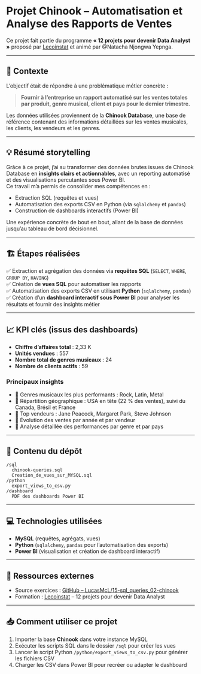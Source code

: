 
# Projet Chinook – Automatisation et Analyse des Rapports de Ventes

Ce projet fait partie du programme **« 12 projets pour devenir Data Analyst »** proposé par [Lecoinstat](https://lecoinstat.com/) et animé par @Natacha Njongwa Yepnga.

---

## 📌 Contexte

L’objectif était de répondre à une problématique métier concrète :  
> **Fournir à l’entreprise un rapport automatisé sur les ventes totales par produit, genre musical, client et pays pour le dernier trimestre.**

Les données utilisées proviennent de la **Chinook Database**, une base de référence contenant des informations détaillées sur les ventes musicales, les clients, les vendeurs et les genres.

---

## 💡 Résumé storytelling

Grâce à ce projet, j’ai su transformer des données brutes issues de Chinook Database en **insights clairs et actionnables**, avec un reporting automatisé et des visualisations percutantes sous Power BI.  
Ce travail m’a permis de consolider mes compétences en :
- Extraction SQL (requêtes et vues)
- Automatisation des exports CSV en Python (via `sqlalchemy` et `pandas`)
- Construction de dashboards interactifs (Power BI)  

Une expérience concrète de bout en bout, allant de la base de données jusqu’au tableau de bord décisionnel.

---

## 🏗️ Étapes réalisées

✅ Extraction et agrégation des données via **requêtes SQL** (`SELECT`, `WHERE`, `GROUP BY`, `HAVING`)  
✅ Création de **vues SQL** pour automatiser les rapports  
✅ Automatisation des exports CSV en utilisant **Python** (`sqlalchemy`, `pandas`)  
✅ Création d’un **dashboard interactif sous Power BI** pour analyser les résultats et fournir des insights métier

---

## 📈 KPI clés (issus des dashboards)

- **Chiffre d’affaires total** : 2,33 K  
- **Unités vendues** : 557  
- **Nombre total de genres musicaux** : 24  
- **Nombre de clients actifs** : 59  

### Principaux insights
- 📌 Genres musicaux les plus performants : Rock, Latin, Metal  
- 📌 Répartition géographique : USA en tête (22 % des ventes), suivi du Canada, Brésil et France  
- 📌 Top vendeurs : Jane Peacock, Margaret Park, Steve Johnson  
- 📌 Évolution des ventes par année et par vendeur  
- 📌 Analyse détaillée des performances par genre et par pays

---

## 📂 Contenu du dépôt

```
/sql
  chinook-queries.sql
  Creation_de_vues_sur_MYSQL.sql
/python
  export_views_to_csv.py
/dashboard
  PDF des dashboards Power BI
```

---

## 💻 Technologies utilisées

- **MySQL** (requêtes, agrégats, vues)  
- **Python** (`sqlalchemy`, `pandas` pour l’automatisation des exports)  
- **Power BI** (visualisation et création de dashboard interactif)

---

## 🔗 Ressources externes

- Source exercices : [GitHub – LucasMcL/15-sql_queries_02-chinook](https://github.com/LucasMcL/15-sql_queries_02-chinook)  
- Formation : [Lecoinstat](https://lecoinstat.com/) – 12 projets pour devenir Data Analyst

---

## 📥 Comment utiliser ce projet

1. Importer la base **Chinook** dans votre instance MySQL  
2. Exécuter les scripts SQL dans le dossier `/sql` pour créer les vues  
3. Lancer le script Python `/python/export_views_to_csv.py` pour générer les fichiers CSV  
4. Charger les CSV dans Power BI pour recréer ou adapter le dashboard


